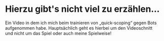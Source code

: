# Hierzu gibt's nicht viel zu erzählen...
Ein Video in dem ich mich beim trainieren von „quick-scoping“ gegen Bots aufgenommen habe.
Hauptsächlich geht es hierbei um den Videoschnitt und nicht um das Spiel oder auch meine Spielweise!
